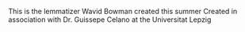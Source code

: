 This is the lemmatizer Wavid Bowman created this summer
Created in association with Dr. Guissepe Celano at the Universitat Lepzig
